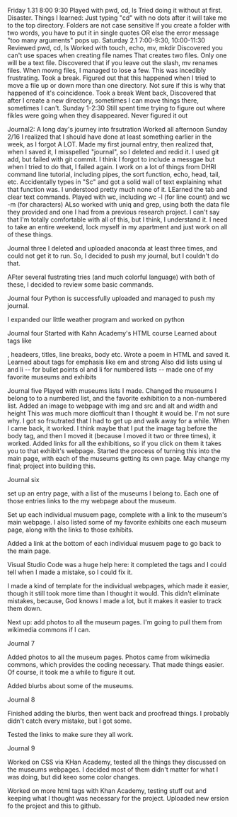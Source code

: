 Friday 1.31 8:00 9:30
Played with pwd, cd, ls
Tried doing it without at first. Disaster.
Things I learned:
Just typing "cd" with no dots after it will take me to the top directory. 
Folders are not case sensitive
If you create a folder with two words, you have to put it in single quotes 
OR else the error message "too many arguments" pops up. 
Saturday 2.1 7:00-9:30, 10:00-11:30
Reviewed pwd, cd, ls
Worked with touch, echo, mv, mkdir
Discovered you can't use spaces when creating file names
That creates two files. Only one will be a text file.
Discovered that if you leave out the slash, mv renames files. 
When movng files, I managed to lose a few. 
This was incedibly frustrating. Took a break.
Figured out that this happened when I tried to move a file up or down more than one directory. 
Not sure if this is why that happened of it's coincidence. 
Took a break
Went back, Discovered that after I create a new directory, sometimes I can move things there, sometimes I can't.
Sunday 1-2:30
Still spent time trying to figure out where fikles were going when they disappeared. 
Never figured it out 

Journal2: A long day's journey into frsutration
Worked all afternoon Sunday 2/16
I realized that I should have done at least something earlier in the week, as I forgot A LOT. 
Made my first journal entry, then realized that, when I saved it, I misspelled "journal", so I deleted and redid it. 
I used git add, but failed with git commit. I think I forgot to include a messgae but when I tried to do that, I failed again. 
I work on a lot of things from DHRI command line tutorial, including pipes, the sort function, echo, head, tail, etc. 
Accidentally types in "Sc" and got a solid wall of text explaining what that function was. I understood pretty much none of it. 
LEarned the tab and clear text commands. 
Played with wc, including wc -l (for line count) and wc -m (for characters)
ALso worked with uniq and grep, using both the data file they provided and one I had from a previous research project. 
I can't say that I'm totally comfortable with all of this, but I think, I understand it. I need to take an entire weekend, lock myself in my apartment and just work on all of these things. 

Journal three
I deleted and uploaded anaconda at least three times, and could not get it to run. 
So, I decided to push my journal, but I couldn't do that. 

AFter several fustrating tries (and much colorful language) with both of these, I decided to review some basic commands. 

Journal four
Python is successfully uploaded and managed to push my journal.

I expanded our little weather program and worked on python

Journal four
Started with Kahn Academy's HTML course
Learned about tags like <p>, headeers, titles, line breaks, body etc.
Wrote a poem in HTML and saved it.
Learned about tags for emphasis like em and strong
Also did lists using ul and li -- for bullet points
ol and li for numbered lists -- made one of my favorite museums and exhibits

Journal five
Played with museums lists I made. Changed the museums I belong to to a numbered list, and the favorite exhibition to a non-numbered list. 
Added an image to webpage with img and src and alt and width and height This was much more diofficult than I thought it would be. I'm not sure why. I got so frsutrated that I had to get up and walk away for a while. When I came back, it worked. I think maybe that I put the image tag before the body tag, and then I moved it (because I moved it two or three times), it worked. 
Added links for all the exhibitions, so if you click on them it takes you to that exhibit's webpage.
Started the process of turning this into the main page, with each of the museums getting its own page. 
May change my final; project into building this.  

Journal six

set up an entry page, with a list of the museums I belong to. Each one of those entries links to the my webpage about the museum. 

Set up each individual musuem page, complete with a link to the museum's main webpage. I also listed some of my favorite exhibits one each museum page, along with the links to those exhibits. 

Added a link at the bottom of each individual musuem page to go back to the main page. 

Visual Studio Code was a huge help here: it completed the tags and I could tell when I made a mistake, so I could fix it. 

I made a kind of template for the individual webpages, which made it easier, though it still took more time than I thought it would. This didn't eliminate mistakes, because, God knows I made a lot, but it makes it easier to track them down. 

Next up: add photos to all the museum pages. I'm going to pull them from wikimedia commons if I can.

Journal 7

Added photos to all the museum pages. Photos came from wikimedia commons, which provides the coding necessary. That made things easier. Of course, it took me a while to figure it out. 

Added blurbs about some of the museums. 

Journal 8

Finished adding the blurbs, then went back and proofread things. I probably didn't catch every mistake, but I got some. 

Tested the links to make sure they all work.

Journal 9

Worked on CSS via KHan Academy, tested all the things they discussed on the museums webpages. I decided most of them didn't matter for what I was doing, but did keeo some color changes. 

Worked on more html tags with Khan Academy, testing stuff out and keeping what I thought was necessary for the project. Uploaded new ersion fo the project and this to github.
